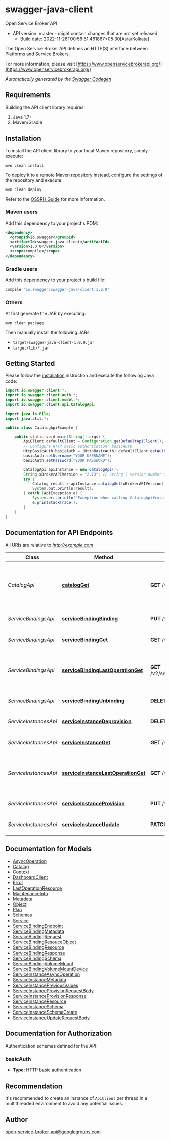 # swagger-java-client

Open Service Broker API
- API version: master - might contain changes that are not yet released
  - Build date: 2022-11-26T00:56:51.461867+05:30[Asia/Kolkata]

The Open Service Broker API defines an HTTP(S) interface between Platforms and Service Brokers.

  For more information, please visit [https://www.openservicebrokerapi.org/](https://www.openservicebrokerapi.org/)

*Automatically generated by the [Swagger Codegen](https://github.com/swagger-api/swagger-codegen)*


## Requirements

Building the API client library requires:
1. Java 1.7+
2. Maven/Gradle

## Installation

To install the API client library to your local Maven repository, simply execute:

```shell
mvn clean install
```

To deploy it to a remote Maven repository instead, configure the settings of the repository and execute:

```shell
mvn clean deploy
```

Refer to the [OSSRH Guide](http://central.sonatype.org/pages/ossrh-guide.html) for more information.

### Maven users

Add this dependency to your project's POM:

```xml
<dependency>
  <groupId>io.swagger</groupId>
  <artifactId>swagger-java-client</artifactId>
  <version>1.0.0</version>
  <scope>compile</scope>
</dependency>
```

### Gradle users

Add this dependency to your project's build file:

```groovy
compile "io.swagger:swagger-java-client:1.0.0"
```

### Others

At first generate the JAR by executing:

```shell
mvn clean package
```

Then manually install the following JARs:

* `target/swagger-java-client-1.0.0.jar`
* `target/lib/*.jar`

## Getting Started

Please follow the [installation](#installation) instruction and execute the following Java code:

```java
import io.swagger.client.*;
import io.swagger.client.auth.*;
import io.swagger.client.model.*;
import io.swagger.client.api.CatalogApi;

import java.io.File;
import java.util.*;

public class CatalogApiExample {

    public static void main(String[] args) {
        ApiClient defaultClient = Configuration.getDefaultApiClient();
        // Configure HTTP basic authorization: basicAuth
        HttpBasicAuth basicAuth = (HttpBasicAuth) defaultClient.getAuthentication("basicAuth");
        basicAuth.setUsername("YOUR USERNAME");
        basicAuth.setPassword("YOUR PASSWORD");

        CatalogApi apiInstance = new CatalogApi();
        String xBrokerAPIVersion = "2.13"; // String | version number of the Service Broker API that the Platform will use
        try {
            Catalog result = apiInstance.catalogGet(xBrokerAPIVersion);
            System.out.println(result);
        } catch (ApiException e) {
            System.err.println("Exception when calling CatalogApi#catalogGet");
            e.printStackTrace();
        }
    }
}
```

## Documentation for API Endpoints

All URIs are relative to *http://example.com*

Class | Method | HTTP request | Description
------------ | ------------- | ------------- | -------------
*CatalogApi* | [**catalogGet**](docs/CatalogApi.md#catalogGet) | **GET** /v2/catalog | get the catalog of services that the service broker offers
*ServiceBindingsApi* | [**serviceBindingBinding**](docs/ServiceBindingsApi.md#serviceBindingBinding) | **PUT** /v2/service_instances/{instance_id}/service_bindings/{binding_id} | generate a service binding
*ServiceBindingsApi* | [**serviceBindingGet**](docs/ServiceBindingsApi.md#serviceBindingGet) | **GET** /v2/service_instances/{instance_id}/service_bindings/{binding_id} | get a service binding
*ServiceBindingsApi* | [**serviceBindingLastOperationGet**](docs/ServiceBindingsApi.md#serviceBindingLastOperationGet) | **GET** /v2/service_instances/{instance_id}/service_bindings/{binding_id}/last_operation | get the last requested operation state for service binding
*ServiceBindingsApi* | [**serviceBindingUnbinding**](docs/ServiceBindingsApi.md#serviceBindingUnbinding) | **DELETE** /v2/service_instances/{instance_id}/service_bindings/{binding_id} | deprovision a service binding
*ServiceInstancesApi* | [**serviceInstanceDeprovision**](docs/ServiceInstancesApi.md#serviceInstanceDeprovision) | **DELETE** /v2/service_instances/{instance_id} | deprovision a service instance
*ServiceInstancesApi* | [**serviceInstanceGet**](docs/ServiceInstancesApi.md#serviceInstanceGet) | **GET** /v2/service_instances/{instance_id} | get a service instance
*ServiceInstancesApi* | [**serviceInstanceLastOperationGet**](docs/ServiceInstancesApi.md#serviceInstanceLastOperationGet) | **GET** /v2/service_instances/{instance_id}/last_operation | get the last requested operation state for service instance
*ServiceInstancesApi* | [**serviceInstanceProvision**](docs/ServiceInstancesApi.md#serviceInstanceProvision) | **PUT** /v2/service_instances/{instance_id} | provision a service instance
*ServiceInstancesApi* | [**serviceInstanceUpdate**](docs/ServiceInstancesApi.md#serviceInstanceUpdate) | **PATCH** /v2/service_instances/{instance_id} | update a service instance

## Documentation for Models

 - [AsyncOperation](docs/AsyncOperation.md)
 - [Catalog](docs/Catalog.md)
 - [Context](docs/Context.md)
 - [DashboardClient](docs/DashboardClient.md)
 - [Error](docs/Error.md)
 - [LastOperationResource](docs/LastOperationResource.md)
 - [MaintenanceInfo](docs/MaintenanceInfo.md)
 - [Metadata](docs/Metadata.md)
 - [Object](docs/Object.md)
 - [Plan](docs/Plan.md)
 - [Schemas](docs/Schemas.md)
 - [Service](docs/Service.md)
 - [ServiceBindingEndpoint](docs/ServiceBindingEndpoint.md)
 - [ServiceBindingMetadata](docs/ServiceBindingMetadata.md)
 - [ServiceBindingRequest](docs/ServiceBindingRequest.md)
 - [ServiceBindingResouceObject](docs/ServiceBindingResouceObject.md)
 - [ServiceBindingResource](docs/ServiceBindingResource.md)
 - [ServiceBindingResponse](docs/ServiceBindingResponse.md)
 - [ServiceBindingSchema](docs/ServiceBindingSchema.md)
 - [ServiceBindingVolumeMount](docs/ServiceBindingVolumeMount.md)
 - [ServiceBindingVolumeMountDevice](docs/ServiceBindingVolumeMountDevice.md)
 - [ServiceInstanceAsyncOperation](docs/ServiceInstanceAsyncOperation.md)
 - [ServiceInstanceMetadata](docs/ServiceInstanceMetadata.md)
 - [ServiceInstancePreviousValues](docs/ServiceInstancePreviousValues.md)
 - [ServiceInstanceProvisionRequestBody](docs/ServiceInstanceProvisionRequestBody.md)
 - [ServiceInstanceProvisionResponse](docs/ServiceInstanceProvisionResponse.md)
 - [ServiceInstanceResource](docs/ServiceInstanceResource.md)
 - [ServiceInstanceSchema](docs/ServiceInstanceSchema.md)
 - [ServiceInstanceSchemaCreate](docs/ServiceInstanceSchemaCreate.md)
 - [ServiceInstanceUpdateRequestBody](docs/ServiceInstanceUpdateRequestBody.md)

## Documentation for Authorization

Authentication schemes defined for the API:
### basicAuth

- **Type**: HTTP basic authentication


## Recommendation

It's recommended to create an instance of `ApiClient` per thread in a multithreaded environment to avoid any potential issues.

## Author

open-service-broker-api@googlegroups.com
